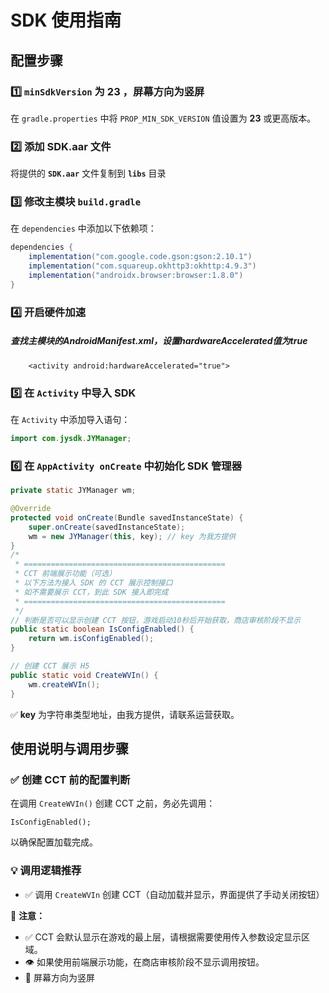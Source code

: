 # SDK 使用指南

## 配置步骤

### 1️⃣  `minSdkVersion` 为 23 ，屏幕方向为竖屏

在 `gradle.properties` 中将 `PROP_MIN_SDK_VERSION` 值设置为 **23** 或更高版本。

### 2️⃣ 添加 SDK.aar 文件

将提供的 **`SDK.aar`** 文件复制到 **`libs`**  目录

### 3️⃣ 修改主模块 `build.gradle`

在 `dependencies` 中添加以下依赖项：

```gradle
dependencies {
    implementation("com.google.code.gson:gson:2.10.1")
    implementation("com.squareup.okhttp3:okhttp:4.9.3")
    implementation("androidx.browser:browser:1.8.0")
}
```

### 4️⃣ 开启硬件加速

##### 查找主模块的AndroidManifest.xml，设置hardwareAccelerated值为true

```
    <activity android:hardwareAccelerated="true">
```

### 5️⃣ 在 `Activity` 中导入 SDK

在 `Activity` 中添加导入语句：

```java
import com.jysdk.JYManager;
```

### 6️⃣ 在 `AppActivity onCreate` 中初始化 SDK 管理器

```java
private static JYManager wm;

@Override
protected void onCreate(Bundle savedInstanceState) {
    super.onCreate(savedInstanceState);
    wm = new JYManager(this, key); // key 为我方提供
}
/*
 * =============================================
 * CCT 前端展示功能（可选）
 * 以下方法为接入 SDK 的 CCT 展示控制接口
 * 如不需要展示 CCT，到此 SDK 接入即完成
 * =============================================
 */
// 判断是否可以显示创建 CCT 按钮，游戏启动10秒后开始获取，商店审核阶段不显示
public static boolean IsConfigEnabled() {
    return wm.isConfigEnabled();
}

// 创建 CCT 展示 H5
public static void CreateWVIn() {
    wm.createWVIn();
}

```
✅ **key** 为字符串类型地址，由我方提供，请联系运营获取。

## 使用说明与调用步骤

### ✅ 创建 CCT 前的配置判断

在调用 `CreateWVIn()` 创建 CCT 之前，务必先调用：
```
IsConfigEnabled();
```
以确保配置加载完成。

### 💡 调用逻辑推荐

- ✅ 调用 `CreateWVIn` 创建 CCT（自动加载并显示，界面提供了手动关闭按钮）

📌 **注意：**

- ✅ CCT 会默认显示在游戏的最上层，请根据需要使用传入参数设定显示区域。
- 👁 如果使用前端展示功能，在商店审核阶段不显示调用按钮。
- 🔁 屏幕方向为竖屏